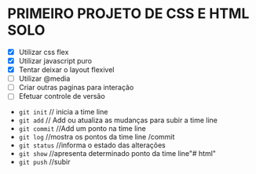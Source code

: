 # PRIMEIRO PROJETO DE CSS E HTML SOLO
- [x] Utilizar css flex
- [x] Utilizar javascript puro
- [x] Tentar deixar o layout flexivel
- [ ] Utilizar @media
- [ ] Criar outras paginas para interação
- [ ] Efetuar controle de versão

- `git init` // inicia a time line
- `git add` // Add ou atualiza as mudanças para subir a time line
- `git commit` //Add um ponto na time line
- `git log` //mostra os pontos da time line /commit
- `git status` //informa o estado das alterações
- `git show` //apresenta determinado ponto da time line"# html" 
- `git push` //subir
